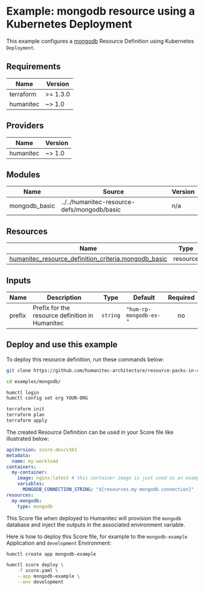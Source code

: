 # Example: mongodb resource using a Kubernetes Deployment

This example configures a [mongodb](https://developer.humanitec.com/platform-orchestrator/reference/resource-types/#mongodb) Resource Definition using Kubernetes `Deployment`.

<!-- BEGIN_TF_DOCS -->
## Requirements

| Name | Version |
|------|---------|
| terraform | >= 1.3.0 |
| humanitec | ~> 1.0 |

## Providers

| Name | Version |
|------|---------|
| humanitec | ~> 1.0 |

## Modules

| Name | Source | Version |
|------|--------|---------|
| mongodb\_basic | ../../humanitec-resource-defs/mongodb/basic | n/a |

## Resources

| Name | Type |
|------|------|
| [humanitec_resource_definition_criteria.mongodb_basic](https://registry.terraform.io/providers/humanitec/humanitec/latest/docs/resources/resource_definition_criteria) | resource |

## Inputs

| Name | Description | Type | Default | Required |
|------|-------------|------|---------|:--------:|
| prefix | Prefix for the resource definition in Humanitec | `string` | `"hum-rp-mongodb-ex-"` | no |
<!-- END_TF_DOCS -->

## Deploy and use this example

To deploy this resource definition, run these commands below:
```bash
git clone https://github.com/humanitec-architecture/resource-packs-in-cluster

cd examples/mongodb/

humctl login
humctl config set org YOUR-ORG

terraform init
terraform plan
terraform apply
```

The created Resource Definition can be used in your Score file like illustrated below:
```yaml
apiVersion: score.dev/v1b1
metadata:
  name: my-workload
containers:
  my-container:
    image: nginx:latest # this container image is just used as an example, it's not talking to mongodb.
    variables:
      MONGODB_CONNECTION_STRING: "${resources.my-mongodb.connection}"
resources:
  my-mongodb:
    type: mongodb
```

This Score file when deployed to Humanitec will provision the `mongodb` database and inject the outputs in the associated environment variable.

Here is how to deploy this Score file, for example to the `mongodb-example` Application and `development` Environment:
```bash
humctl create app mongodb-example

humctl score deploy \
    -f score.yaml \
    --app mongodb-example \
    --env development
```
